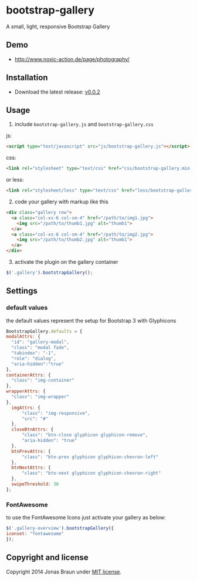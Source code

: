bootstrap-gallery
=================

A small, light, responsive Bootstrap Gallery

## Demo

* http://www.noxic-action.de/page/photography/


## Installation

* Download the latest release: [v0.0.2](https://github.com/iekadou/bootstrap-gallery/archive/0.0.2.zip)

## Usage

1. include `bootstrap-gallery.js` and `bootstrap-gallery.css`
  
  js:
  ```html
<script type="text/javascript" src="js/bootstrap-gallery.js"></script>
  ```
  css:
  ```html
<link rel="stylesheet" type="text/css" href="css/bootstrap-gallery.min.css">
  ```
  or less:
  ```html
<link rel="stylesheet/less" type="text/css" href="less/bootstrap-gallery.less">
  ```

2. code your gallery with markup like this

  ```html
  <div class="gallery row">
    <a class="col-xs-6 col-sm-4" href="/path/to/img1.jpg">
      <img src="/path/to/thumb1.jpg" alt="thumb1">
    </a>
    <a class="col-xs-6 col-sm-4" href="/path/to/img2.jpg">
      <img src="/path/to/thumb2.jpg" alt="thumb1">
    </a>
  </div>
  ```

3. activate the plugin on the gallery container
  
  ```javascript
$('.gallery').bootstrapGallery();
  ```

## Settings

### default values

the default values represent the setup for Bootstrap 3 with Glyphicons

  ```javascript
BootstrapGallery.defaults = {
  modalAttrs: {
    "id": "gallery-modal",
  	"class": "modal fade",
  	"tabindex": "-1",
  	"role": "dialog",
  	"aria-hidden":"true"
  },
  containerAttrs: {
    "class": "img-container"
  },
  wrapperAttrs: {
    "class": "img-wrapper"
  },
	imgAttrs: {
		"class": "img-responsive",
		"src": "#"
	},
	closeBtnAttrs: {
		"class": "btn-close glyphicon glyphicon-remove",
		"aria-hidden": "true"
	},
	btnPrevAttrs: {
		"class": "btn-prev glyphicon glyphicon-chevron-left"
	},
	btnNextAttrs: {
		"class": "btn-next glyphicon glyphicon-chevron-right"
	},
	swipeThreshold: 30
};
  ```
  
### FontAwesome

  to use the FontAwesome Icons just activate your gallery as below:

  ```javascript
$('.gallery-overview').bootstrapGallery({
  iconset: "fontawesome"
});
  ```

## Copyright and license

Copyright 2014 Jonas Braun under [MIT license](https://github.com/iekadou/bootstrap-gallery/blob/master/LICENSE).
